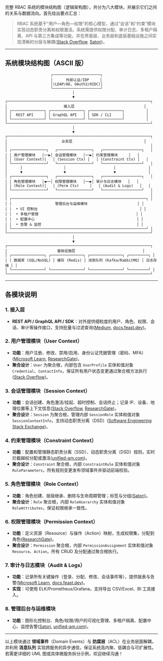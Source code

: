 完整 RBAC 系统的模块结构图（逻辑架构图），共分为八大模块，并展示它们之间的关系与数据流向。首先给出要点汇总：

> RBAC 系统基于“用户—角色—权限”的核心模型，通过“会话”和“约束”模块实现动态职责分离和权限激活。系统需提供权限分配、审计日志、多租户隔离、API 与第三方集成等功能，并在界面层、业务层和底层基础设施之间实现清晰的分层与解耦([Stack Overflow](https://stackoverflow.com/questions/190257/best-role-based-access-control-rbac-database-model?utm_source=chatgpt.com), [Satori](https://satoricyber.com/access-control/rbac-system-design/?utm_source=chatgpt.com))。

------

## 系统模块结构图（ASCII 版）

```text
                     ┌──────────────────────┐
                     │      外部认证/IDP     │
                     │(LDAP/AD, OAuth2/OIDC)│
                     └──────────────────────┘
                               │
                               ▼
┌──────────────────────────────────────────────────────────────────┐
│                          接入层                                │
│ ┌───────────────┐ ┌───────────────┐ ┌───────────────┐          │
│ │  REST API     │ │ GraphQL API   │ │ SDK / CLI     │          │
│ └───────────────┘ └───────────────┘ └───────────────┘          │
└──────────────────────────────────────────────────────────────────┘
                               │
                               ▼
┌──────────────────────────────────────────────────────────────────┐
│                         业务层                                 │
│                                                                  │
│ ┌────────────────┐   ┌────────────────┐   ┌──────────────────┐   │
│ │ 用户管理模块   │──▶│ 会话管理模块   │──▶│ 约束管理模块     │   │
│ │ (User Context)│   │ (Session Ctx) │   │ (Constraint Ctx) │   │
│ └────────────────┘   └────────────────┘   └──────────────────┘   │
│      │                   │                      │               │
│      ▼                   ▼                      ▼               │
│ ┌────────────────┐   ┌────────────────┐   ┌──────────────────┐   │
│ │ 角色管理模块   │◀──│ 权限管理模块   │──▶│ 审计与日志模块   │   │
│ │ (Role Context)│   │ (Perm Ctx)     │   │ (Audit & Logs)   │   │
│ └────────────────┘   └────────────────┘   └──────────────────┘   │
│                                                                  │
│ ┌──────────────────────────────────────────────────────────────┐ │
│ │                    管理后台与运维模块                       │ │
│ │  • UI 控制台                                               │ │
│ │  • 多租户管理                                             │ │
│ │  • 配置中心                                               │ │
│ │  • 告警 & 监控                                            │ │
│ └──────────────────────────────────────────────────────────────┘ │
└──────────────────────────────────────────────────────────────────┘
                               │
                               ▼
┌──────────────────────────────────────────────────────────────────┐
│                       基础设施层                               │
│ ┌───────────────┐ ┌───────────────┐ ┌───────────────┐ ┌─────────┐ │
│ │ 数据库 (SQL/NoSQL) │ 缓存 (Redis) │ 消息队列 (Kafka/RabbitMQ) │ 日志存储 │ │
│ └───────────────┘ └───────────────┘ └───────────────┘ └─────────┘ │
└──────────────────────────────────────────────────────────────────┘
```

------

## 各模块说明

### 1. 接入层

- **REST API / GraphQL API / SDK**：对外提供细粒度的用户、角色、权限、会话、审计等操作接口，支持批量与过滤查询([Medium](https://medium.com/@aakash_rana/simplifying-role-based-access-control-rbac-187b16c6c63f?utm_source=chatgpt.com), [docs.feast.dev](https://docs.feast.dev/v0.46/getting-started/architecture/rbac?utm_source=chatgpt.com))。

### 2. 用户管理模块（User Context）

- **功能**：用户注册、修改、禁用/启用、身份认证凭据管理（密码、MFA）([Microsoft Learn](https://learn.microsoft.com/en-us/azure/role-based-access-control/overview?utm_source=chatgpt.com), [ResearchGate](https://www.researchgate.net/figure/The-overall-RBAC-architecture_fig1_254469071?utm_source=chatgpt.com))。
- **聚合设计**：`User` 为聚合根，内部包含 `UserProfile` 实体和值对象 `Credential`、`ContactInfo`，保证所有用户状态变更通过聚合根方法执行([Stack Overflow](https://stackoverflow.com/questions/49969152/rbac-role-based-access-control-er-diagram?utm_source=chatgpt.com))。

### 3. 会话管理模块（Session Context）

- **功能**：会话创建、角色激活/挂起、超时控制、会话终止；记录 IP、设备、地理位置等上下文信息([Stack Overflow](https://stackoverflow.com/questions/190257/best-role-based-access-control-rbac-database-model?utm_source=chatgpt.com), [ResearchGate](https://www.researchgate.net/figure/Hybrid-RBAC-model-flow-diagram_fig1_360131729?utm_source=chatgpt.com))。
- **聚合设计**：`Session` 为聚合根，管理内部 `SessionRole` 实体和值对象 `SessionContextInfo`，支持动态职责分离（DSD）([Software Engineering Stack Exchange](https://softwareengineering.stackexchange.com/questions/348636/how-to-design-role-based-access-control?utm_source=chatgpt.com))。

### 4. 约束管理模块（Constraint Context）

- **功能**：配置和管理静态职责分离（SSD）、动态职责分离（DSD）规则，实时拦截越权分配或激活([unified-am.com](https://www.unified-am.com/UAM/UAM/guidances/guidelines/uam_rbac_E500D24E.html?utm_source=chatgpt.com))。
- **聚合设计**：`Constraint` 聚合根，内部 `ConstraintRule` 实体和值对象 `RuleParameters`，所有规则变更发布领域事件并驱动前端校验。

### 5. 角色管理模块（Role Context）

- **功能**：角色创建、层级继承、删除与生命周期管理；标签与分组([Satori](https://satoricyber.com/access-control/rbac-system-design/?utm_source=chatgpt.com))。
- **聚合设计**：`Role` 聚合根，内部 `RoleHierarchy` 实体和值对象 `RoleAttributes`，保证权限继承一致性。

### 6. 权限管理模块（Permission Context）

- **功能**：定义资源（Resource）与操作（Action）映射，生成权限集，分配到角色([ResearchGate](https://www.researchgate.net/figure/The-overall-RBAC-architecture_fig1_254469071?utm_source=chatgpt.com))。
- **聚合设计**：`Permission` 聚合根，内部 `PermissionAssignment` 实体和值对象 `Resource`、`Action`，所有 CRUD 及分配通过聚合根执行。

### 7. 审计与日志模块（Audit & Logs）

- **功能**：记录所有关键操作（登录、分配、修改、会话事件等），提供报表与告警([Microsoft Learn](https://learn.microsoft.com/en-us/azure/role-based-access-control/overview?utm_source=chatgpt.com), [docs.feast.dev](https://docs.feast.dev/v0.46/getting-started/architecture/rbac?utm_source=chatgpt.com))。
- **实现**：可使用 ELK/Prometheus/Grafana，支持导出 CSV/Excel、BI 工具接入。

### 8. 管理后台与运维模块

- **功能**：图形化控制台、角色/权限/用户的可视化管理、多租户隔离、配置中心、监控告警([Satori](https://satoricyber.com/access-control/rbac-system-design/?utm_source=chatgpt.com), [unified-am.com](https://www.unified-am.com/UAM/UAM/guidances/guidelines/uam_rbac_E500D24E.html?utm_source=chatgpt.com))。

------

以上模块通过 **领域事件**（Domain Events）与 **防腐层**（ACL）在业务层面解耦，并利用 **消息队列** 实现跨服务的异步通信，保证系统高内聚、低耦合与可扩展性。若需更详细的 UML 图或具体微服务拆分示例，欢迎继续沟通！

